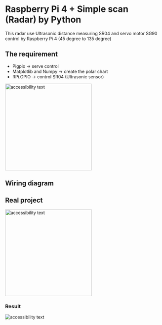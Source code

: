 # Raspberry Pi 4 + Simple scan (Radar) by Python

This radar use Ultrasonic distance measuring SR04 and servo motor SG90 control by Raspberry Pi 4 (45 degree to 135 degree)

## The requirement 
- Pigpio -> serve control
- Matplotlib and Numpy -> create the polar chart
- RPi.GPIO -> control SR04 (Ultrasonic sensor)

<p align="left">
  <img src="https://i.ibb.co/zZ0nKBj/radar-chart.png" width="280" alt="accessibility text">
</p>

## Wiring diagram

## Real project 
 
<p align="left">
  <img src="https://i.ibb.co/485Vm5z/real-radar.jpg" width="280" alt="accessibility text">
</p>

### Result

<p align="left">
  <img src="https://i.ibb.co/ygM8F09/result.jpg" alt="accessibility text">
</p>

